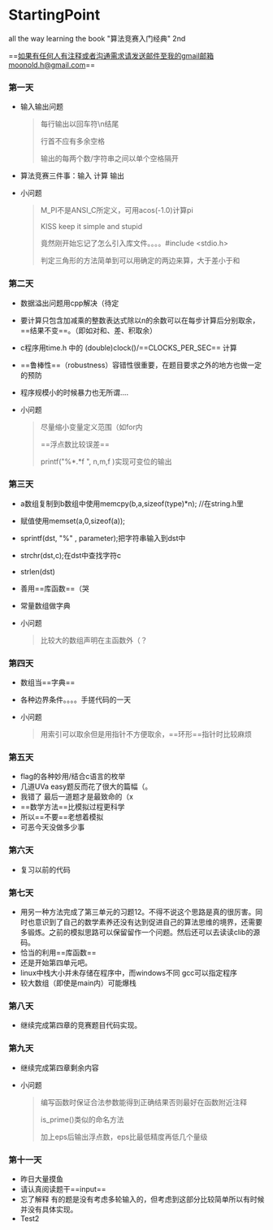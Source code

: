 # StartingPoint
all the way learning the book "算法竞赛入门经典" 2nd

==如果有任何人有注释或者沟通需求请发送邮件至我的gmail邮箱moonold.h@gmail.com== 

### 第一天

* 输入输出问题

  > 每行输出以回车符\n结尾
  >
  > 行首不应有多余空格
  >
  > 输出的每两个数/字符串之间以单个空格隔开

* 算法竞赛三件事：输入 计算 输出

* 小问题

  > M_PI不是ANSI_C所定义，可用acos(-1.0)计算pi
  >
  > KISS keep it simple and stupid
  >
  > 竟然刚开始忘记了怎么引入库文件。。。。#include <stdio.h>
  >
  > 判定三角形的方法简单到可以用确定的两边来算，大于差小于和



### 第二天

* 数据溢出问题用cpp解决（待定
* 要计算只包含加减乘的整数表达式除以n的余数可以在每步计算后分别取余，==结果不变==。（即如对和、差、积取余）
* c程序用time.h 中的   (double)clock()/==CLOCKS_PER_SEC== 计算
* ==鲁棒性==（robustness）容错性很重要，在题目要求之外的地方也做一定的预防
* 程序规模小的时候暴力也无所谓....

* 小问题

  > 尽量缩小变量定义范围（如for内
  >
  > ==浮点数比较误差==
  >
  > printf("%\*.\*f ", n,m,f )实现可变位的输出



### 第三天

*  a数组复制到b数组中使用memcpy(b,a,sizeof(type)*n); //在string.h里
* 赋值使用memset(a,0,sizeof(a));
* sprintf(dst, "%" , parameter);把字符串输入到dst中
* strchr(dst,c);在dst中查找字符c
* strlen(dst)
* 善用==库函数==（哭
* 常量数组做字典

* 小问题

  > 比较大的数组声明在主函数外（？



### 第四天

* 数组当==字典==

* 各种边界条件。。。。手搓代码的一天

* 小问题

  > 用索引可以取余但是用指针不方便取余，==环形==指针时比较麻烦



### 第五天

* flag的各种妙用/结合c语言的枚举
* 几道UVa easy题反而花了很大的篇幅（。
* 我错了 最后一道题才是最致命的（x
* ==数学方法==比模拟过程更科学
* 所以==不要==老想着模拟
* 可恶今天没做多少事



### 第六天

* 复习以前的代码



### 第七天

* 用另一种方法完成了第三单元的习题12。不得不说这个思路是真的很厉害。同时也意识到了自己的数学素养还没有达到促进自己的算法思维的境界，还需要多锻炼。之前的模拟思路可以保留留作一个问题。然后还可以去读读clib的源码。
* 恰当的利用==库函数==
* 还是开始第四单元吧。
* linux中栈大小并未存储在程序中，而windows不同 gcc可以指定程序
* 较大数组（即使是main内）可能爆栈

### 第八天

* 继续完成第四章的竞赛题目代码实现。

### 第九天

* 继续完成第四章剩余内容

* 小问题

  > 编写函数时保证合法参数能得到正确结果否则最好在函数附近注释
  >
  > is_prime()类似的命名方法
  >
  > 加上eps后输出浮点数，eps比最低精度再低几个量级



### 第十一天

* 昨日大量摸鱼
* 请认真阅读题干==input==
* 忘了解释 有的题是没有考虑多轮输入的，但考虑到这部分比较简单所以有时候并没有具体实现。
* Test2